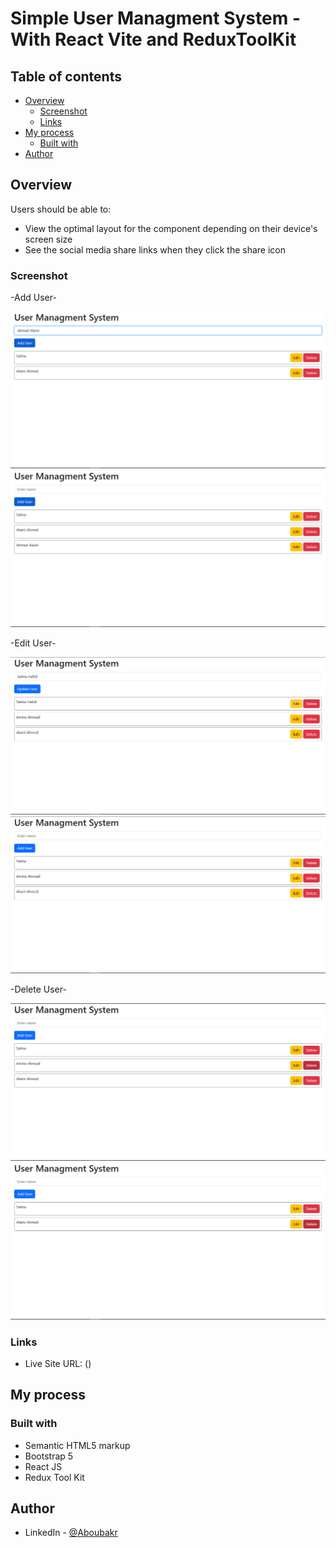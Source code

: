 # Simple User Managment System - With React Vite and ReduxToolKit


## Table of contents

- [Overview](#overview)
  - [Screenshot](#screenshot)
  - [Links](#links)
- [My process](#my-process)
  - [Built with](#built-with)
- [Author](#author)

## Overview

Users should be able to:

- View the optimal layout for the component depending on their device's screen size
- See the social media share links when they click the share icon

### Screenshot

-Add User-

![photo](./assets/preview/addUser-0.png)
![photo](./assets/preview/addUser-1.png)

-Edit User-

![photo](./assets/preview/edit-0.png)
![photo](./assets/preview/edit-1.png)

-Delete User-

![photo](./assets/preview/delete-0.png)
![photo](./assets/preview/delete-1.png)


### Links

- Live Site URL: ()

## My process

### Built with

- Semantic HTML5 markup
- Bootstrap 5
- React JS
- Redux Tool Kit

## Author

- LinkedIn - [@Aboubakr](https://www.linkedin.com/in/aboubakr-elbouzidi-b16581251/)

 
